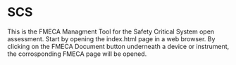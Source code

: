 # SCS
This is the FMECA Managment Tool for the Safety Critical System open assessment.
Start by opening the index.html page in a web browser.
By clicking on the FMECA Document button underneath a device or instrument, the corrosponding FMECA page will be opened.